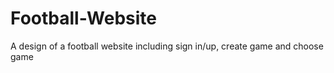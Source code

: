 # Football-Website
A design of a football website including sign in/up, create game and choose game

